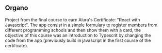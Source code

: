 ## Organo

Project from the final course to earn Alura's Certificate: "React with Javascript". The app consist in a simple formulary to register members from different programming schools and then show them with a card, the objective of this course was an introduction to Typescrit by changing the code from the app (previously build in javascript in the first course of the certificate).
